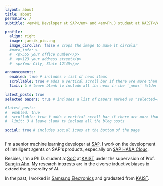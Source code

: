 ```yaml
---
layout: about
title: about
permalink: /
subtitle: <em>ML Developer at SAP</em> and <em>Ph.D student at KAIST</em>

profile:
  align: right
  image: jaesik_pic.png
  image_circular: false # crops the image to make it circular
  #more_info: >
  #  <p>555 your office number</p>
  #  <p>123 your address street</p>
  #  <p>Your City, State 12345</p>

announcements:
  enabled: true # includes a list of news items
  scrollable: true # adds a vertical scroll bar if there are more than 3 news items
  limit: 3 # leave blank to include all the news in the `_news` folder

latest_posts: true
selected_papers: true # includes a list of papers marked as "selected={true}"

#latest_posts:
#  enabled: true
#  scrollable: true # adds a vertical scroll bar if there are more than 3 new posts items
#  limit: 3 # leave blank to include all the blog posts

social: true # includes social icons at the bottom of the page
---
```


I'm a senior machine learning developer at [SAP](https://www.sap.com/korea/index.html?geotargering_redirect=true). I work on the development of intelligent agents on SAP's products, especially on [SAP HANA Cloud](https://www.sap.com/products/data-cloud/hana.html).

Besides, I'm a Ph.D. student at [SoC](https://cs.kaist.ac.kr/) at [KAIST](https://www.kaist.ac.kr/en/) under the supervision of Prof. [Sungjin Ahn](https://mlml.kaist.ac.kr/sungjinahn). My research interests are in the diverse inductive biases to extend the generality of AI.

In the past, I worked in [Samsung Electronics](https://www.samsung.com/sec/) and graduated from [KAIST](https://www.kaist.ac.kr/en/).

